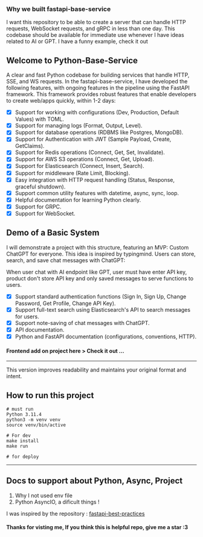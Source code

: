 ### Why we built fastapi-base-service 
I want this repository to be able to create a server that can handle HTTP requests, WebSocket requests, and gRPC in less than one day. This codebase should be available for immediate use whenever I have ideas related to AI or GPT. I have a funny example, check it out



## Welcome to Python-Base-Service
A clear and fast Python codebase for building services that handle HTTP, SSE, and WS requests. In the fastapi-base-service, I have developed the following features, with ongoing features in the pipeline using the FastAPI framework. This framework provides robust features that enable developers to create web/apps quickly, within 1-2 days:

- [x] Support for working with configurations (Dev, Production, Default Values) with TOML. 
- [x] Support for managing logs (Format, Output, Level).
- [x] Support for database operations (RDBMS like Postgres, MongoDB).
- [x] Support for Authentication with JWT (Sample Payload, Create, GetClaims).
- [x] Support for Redis operations (Connect, Get, Set, Invalidate).
- [x] Support for AWS S3 operations (Connect, Get, Upload).
- [x] Support for Elasticsearch (Connect, Insert, Search).
- [x] Support for middleware (Rate Limit, Blocking).
- [x] Easy integration with HTTP request handling (Status, Response, graceful shutdown).
- [x] Support common utility features with datetime, async, sync, loop.
- [x] Helpful documentation for learning Python clearly.
- [x] Support for GRPC.
- [x] Support for WebSocket.

## Demo of a Basic System
I will demonstrate a project with this structure, featuring an MVP: Custom ChatGPT for everyone. This idea is inspired by typingmind. Users can store, search, and save chat messages with ChatGPT:

When user chat with AI endpoint like GPT, user must have enter API key, product don't store API key and only saved messages to serve functions to users.
- [x] Support standard authentication functions (Sign In, Sign Up, Change Password, Get Profile, Change API Key).
- [x] Support full-text search using Elasticsearch's API to search messages for users.
- [x] Support note-saving of chat messages with ChatGPT.
- [x] API documentation.
- [x] Python and FastAPI documentation (configurations, conventions, HTTP).

#### Frontend add on project here > Check it out ...

---


This version improves readability and maintains your original format and intent.

## How to run this project
```
# must run
Python 3.11.4
python3 -m venv venv
source venv/bin/active

# For dev
make install
make run

# for deploy

```

---

## Docs to support about Python, Async, Project 
1. Why I not used env file 
2. Python AsyncIO, a dificult things !

I was inspired by the repository : [fastapi-best-practices]("https://github.com/zhanymkanov/fastapi-best-practices")

#### Thanks for visting me, If you think this is helpful repo, give me a star :3